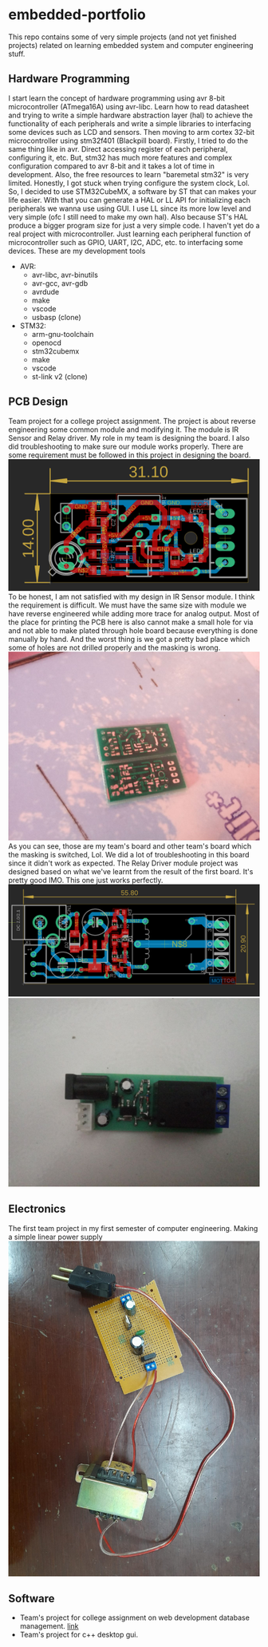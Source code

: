 # embedded-portfolio
This repo contains some of very simple projects (and not yet finished projects) related on learning embedded system and computer engineering stuff.

## Hardware Programming
I start learn the concept of hardware programming using avr 8-bit microcontroller (ATmega16A) using avr-libc. Learn how to read datasheet and trying to write a simple hardware abstraction layer (hal) to achieve the functionality of each peripherals and write a simple libraries to interfacing some devices such as LCD and sensors. Then moving to arm cortex 32-bit microcontroller using stm32f401 (Blackpill board). Firstly, I tried to do the same thing like in avr. Direct accessing register of each peripheral, configuring it, etc. But, stm32 has much more features and complex configuration compared to avr 8-bit and it takes a lot of time in development. Also, the free resources to learn "baremetal stm32" is very limited. Honestly, I got stuck when trying configure the system clock, Lol. So, I decided to use STM32CubeMX, a software by ST that can makes your life easier. With that you can generate a HAL or LL API for initializing each peripherals we wanna use using GUI. I use LL since its more low level and very simple (ofc I still need to make my own hal). Also because ST's HAL produce a bigger program size for just a very simple code. I haven't yet do a real project with microcontroller. Just learning each peripheral function of microcontroller such as GPIO, UART, I2C, ADC, etc. to interfacing some devices.
These are my development tools
- AVR:
  - avr-libc, avr-binutils
  - avr-gcc, avr-gdb
  - avrdude
  - make
  - vscode
  - usbasp (clone)
- STM32:
  - arm-gnu-toolchain
  - openocd
  - stm32cubemx
  - make
  - vscode
  - st-link v2 (clone)

## PCB Design
Team project for a college project assignment. The project is about reverse engineering some common module and modifying it. The module is IR Sensor and Relay driver. My role in my team is designing the board. I also did troubleshooting to make sure our module works properly. There are some requirement must be followed in this project in designing the board. ![img1](signalconditioning.png) To be honest, I am not satisfied with my design in IR Sensor module. I think the requirement is difficult. We must have the same size with module we have reverse engineered while adding more trace for analog output. Most of the place for printing the PCB here is also cannot make a small hole for via and not able to make plated through hole board because everything is done manually by hand. And the worst thing is we got a pretty bad place which some of holes are not drilled properly and the masking is wrong. ![img2](board.jpg) As you can see, those are my team's board and other team's board which the masking is switched, Lol. We did a lot of troubleshooting in this board since it didn't work as expected. The Relay Driver module project was designed based on what we've learnt from the result of the first board. It's pretty good IMO. This one just works perfectly. ![img3](relaydriver.png) ![img3](relayboard.jpg)

## Electronics
The first team project in my first semester of computer engineering. Making a simple linear power supply
![img3](psu.jpeg)

## Software
- Team's project for college assignment on web development database management. [link](github.com/iorvrse/penjadwalan)
- Team's project for c++ desktop gui.

